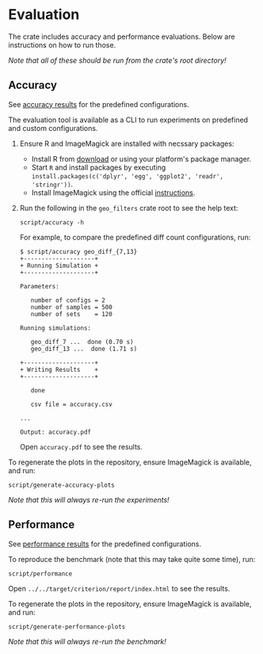 # Evaluation

The crate includes accuracy and performance evaluations.
Below are instructions on how to run those.

_Note that all of these should be run from the crate's root directory!_

## Accuracy

See [accuracy results](evaluation/accuracy.md) for the predefined configurations.

The evaluation tool is available as a CLI to run experiments on predefined and custom configurations.

1. Ensure R and ImageMagick are installed with necssary packages:

   - Install R from [download](https://cran.r-project.org/) or using your platform's package manager.
   - Start `R` and install packages by executing `install.packages(c('dplyr', 'egg', 'ggplot2', 'readr', 'stringr'))`.
   - Install ImageMagick using the official [instructions](https://imagemagick.org/script/download.php).

2. Run the following in the `geo_filters` crate root to see the help text:

       script/accuracy -h

   For example, to compare the predefined diff count configurations, run:

       $ script/accuracy geo_diff_{7,13}
       +--------------------+
       + Running Simulation +
       +--------------------+

       Parameters:

          number of configs = 2
          number of samples = 500
          number of sets    = 120

       Running simulations:

          geo_diff_7 ...  done (0.70 s)
          geo_diff_13 ...  done (1.71 s)

       +--------------------+
       + Writing Results    +
       +--------------------+

          done

          csv file = accuracy.csv

       ...

       Output: accuracy.pdf

   Open `accuracy.pdf` to see the results.

To regenerate the plots in the repository, ensure ImageMagick is available, and run:

    script/generate-accuracy-plots

_Note that this will always re-run the experiments!_

## Performance

See [performance results](evaluation/performance.md) for the predefined configurations.

To reproduce the benchmark (note that this may take quite some time), run:

    script/performance

Open `../../target/criterion/report/index.html` to see the results.

To regenerate the plots in the repository, ensure ImageMagick is available, and run:

    script/generate-performance-plots

_Note that this will always re-run the benchmark!_
